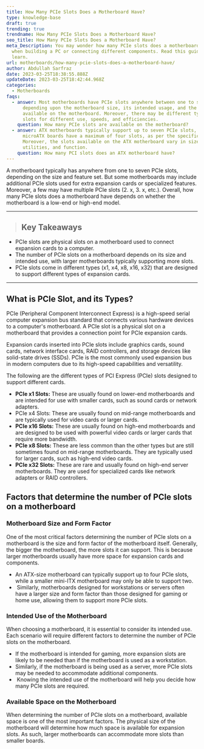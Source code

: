 ```yaml
---
title: How Many PCIe Slots Does a Motherboard Have?
type: knowledge-base
draft: true
trending: true
trendname: How Many PCIe Slots Does a Motherboard Have?
seo_title: How Many PCIe Slots Does a Motherboard Have?
meta_Description: You may wonder how many PCIe slots does a motherboard have
  when building a PC or connecting different components. Read this guide to
  learn. 
url: motherboards/how-many-pcie-slots-does-a-motherboard-have/
author: Abdullah Sarfraz
date: 2023-03-25T18:38:55.888Z
updateDate: 2023-03-25T18:42:44.968Z
categories:
  - Motherboards
faqs:
  - answer: Most motherboards have PCIe slots anywhere between one to seven
      depending upon the motherboard size, its intended usage, and the space
      available on the motherboard. Moreover, there may be different types of
      slots for different use, speeds, and efficiencies.
    question: How many PCIe slots are available on the motherboard?
  - answer: ATX motherboards typically support up to seven PCIe slots, while
      microATX boards have a maximum of four slots, as per the specification.
      Moreover, the slots available on the ATX motherboard vary in size,
      utilities, and function.
    question: How many PCI slots does an ATX motherboard have?
---
```

A motherboard typically has anywhere from one to seven PCIe slots, depending on the size and feature set. But some motherboards may include additional PCIe slots used for extra expansion cards or specialized features. Moreover, a few may have multiple PCIe slots (2. x, 3. x, etc.). Overall, how many PCIe slots does a motherboard have depends on whether the motherboard is a low-end or high-end model.

- - -

> ## Key Takeaways

* PCIe slots are physical slots on a motherboard used to connect expansion cards to a computer.
* The number of PCIe slots on a motherboard depends on its size and intended use, with larger motherboards typically supporting more slots.
* PCIe slots come in different types (x1, x4, x8, x16, x32) that are designed to support different types of expansion cards.

- - -

## What is PCIe Slot, and its Types?

PCIe (Peripheral Component Interconnect Express) is a high-speed serial computer expansion bus standard that connects various hardware devices to a computer's motherboard. A PCIe slot is a physical slot on a motherboard that provides a connection point for PCIe expansion cards.

Expansion cards inserted into PCIe slots include graphics cards, sound cards, network interface cards, RAID controllers, and storage devices like solid-state drives (SSDs). PCIe is the most commonly used expansion bus in modern computers due to its high-speed capabilities and versatility.

The following are the different types of PCI Express (PCIe) slots designed to support different cards.

* **PCIe x1 Slots:** These are usually found on lower-end motherboards and are intended for use with smaller cards, such as sound cards or network adapters.
* PCIe x4 Slots: These are usually found on mid-range motherboards and are typically used for video cards or larger cards.
* **PCIe x16 Slots:** These are usually found on high-end motherboards and are designed to be used with powerful video cards or larger cards that require more bandwidth. 
* **PCIe x8 Slots:** These are less common than the other types but are still sometimes found on mid-range motherboards. They are typically used for larger cards, such as high-end video cards.
* **PCIe x32 Slots:** These are rare and usually found on high-end server motherboards. They are used for specialized cards like network adapters or RAID controllers.

## Factors that determine the number of PCIe slots on a motherboard

### Motherboard Size and Form Factor

One of the most critical factors determining the number of PCIe slots on a motherboard is the size and form factor of the motherboard itself. Generally, the bigger the motherboard, the more slots it can support. This is because larger motherboards usually have more space for expansion cards and components.

* An ATX-size motherboard can typically support up to four PCIe slots, while a smaller mini-ITX motherboard may only be able to support two.
*  Similarly, motherboards designed for workstations or servers often have a larger size and form factor than those designed for gaming or home use, allowing them to support more PCIe slots. 

### Intended Use of the Motherboard

When choosing a motherboard, it is essential to consider its intended use. Each scenario will require different factors to determine the number of PCIe slots on the motherboard.

* If the motherboard is intended for gaming, more expansion slots are likely to be needed than if the motherboard is used as a workstation.
* Similarly, if the motherboard is being used as a server, more PCIe slots may be needed to accommodate additional components.
*  Knowing the intended use of the motherboard will help you decide how many PCIe slots are required.

### Available Space on the Motherboard

When determining the number of PCIe slots on a motherboard, available space is one of the most important factors. The physical size of the motherboard will determine how much space is available for expansion slots. As such, larger motherboards can accommodate more slots than smaller boards.